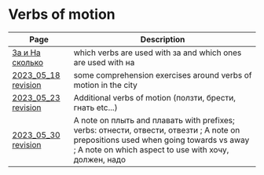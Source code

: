 # Verbs of motion 

| Page | Description |
| --- | --- |
| [За и На сколько](/notes/verbs_of_motion/za_and_na.md) | which verbs are used with за and which ones are used with на |
| [2023_05_18 revision](/notes/verbs_of_motion/revision_2023_05_18.md) | some comprehension exercises around verbs of motion in the city |
| [2023_05_23 revision](/notes/verbs_of_motion/revision_2023_05_23.md) | Additional verbs of motion (ползти, брести, гнать etc...) |
| [2023_05_30 revision](/notes/verbs_of_motion/revision_2023_05_30.md)| A note on плыть and плавать with prefixes; verbs: отнести, отвести, отвезти ; A note on prepositions used when going towards vs away ; A note on which aspect to use with хочу, должен, надо|


